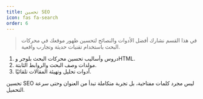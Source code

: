 ```yaml
---
title: تحسين SEO
icon: fas fa-search
order: 6
---
```


<blockquote class='s1'>
في هذا القسم نشارك أفضل الأدوات والنصائح لتحسين ظهور موقعك في محركات البحث باستخدام تقنيات حديثة وتجارب واقعية.
</blockquote>

<ol class='steps'>
  <li>دروس وأساليب تحسين محركات البحث بلوجر وHTML.</li>
  <li>مولدات وصف البحث والروابط الثابتة.</li>
  <li>أدوات تحليل وتهيئة المقالات تلقائيًا.</li>
</ol>

<p class='note wr'>
تحسين SEO ليس مجرد كلمات مفتاحية، بل تجربة متكاملة تبدأ من العنوان وحتى سرعة التحميل.
</p>
